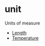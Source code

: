# unit

<!-- eval: use unit -->

Units of measure

* [Length](unit/len.md)
* [Temperature](unit/temp.md)

